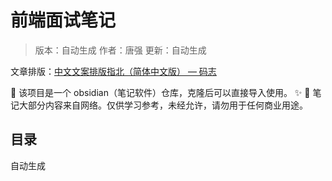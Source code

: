 # 前端面试笔记
> 版本：自动生成
> 作者：唐强
> 更新：自动生成

文章排版：[中文文案排版指北（简体中文版） — 码志](https://mazhuang.org/wiki/chinese-copywriting-guidelines/)

📔 该项目是一个 obsidian（笔记软件）仓库，克隆后可以直接导入使用。
✨
🤝 笔记大部分内容来自网络。仅供学习参考，未经允许，请勿用于任何商业用途。
## 目录
自动生成